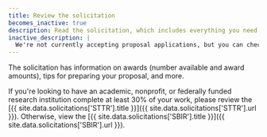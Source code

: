 ```yaml
---
title: Review the solicitation
becomes_inactive: true
description: Read the solicitation, which includes everything you need to know about applying for funding.
inactive_description: |
  We're not currently accepting proposal applications, but you can check out our most recent [{{ site.data.solicitations['SBIR'].title }}]({{ site.data.solicitations['SBIR'].url }}) and [{{ site.data.solicitations['STTR'].title }}]({{ site.data.solicitations['STTR'].url }}). Our next solicitation will be released in {{ site.deadline }}
---
```


The solicitation has information on awards (number available and award amounts), tips for preparing your proposal, and more.

If you're looking to have an academic, nonprofit, or federally funded research institution complete at least 30% of your work, please review the [{{ site.data.solicitations['STTR'].title }}]({{ site.data.solicitations['STTR'].url }}). Otherwise, view the [{{ site.data.solicitations['SBIR'].title }}]({{ site.data.solicitations['SBIR'].url }}).
